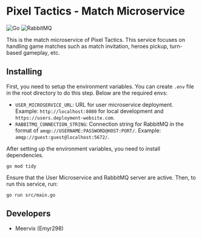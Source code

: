 # Pixel Tactics - Match Microservice
![Go](https://img.shields.io/badge/go-%2300ADD8.svg?style=for-the-badge&logo=go&logoColor=white)
![RabbitMQ](https://img.shields.io/badge/Rabbitmq-FF6600?style=for-the-badge&logo=rabbitmq&logoColor=white)

This is the match microservice of Pixel Tactics. This service focuses on handling game matches such as match invitation, heroes pickup, turn-based gameplay, etc.

## Installing
First, you need to setup the environment variables. You can create `.env` file in the root directory to do this step. Below are the required envs:
- `USER_MICROSERVICE_URL`: URL for user microservice deployment. Example: `http://localhost:8080` for local development and `https://users.deployment-website.com`.
- `RABBITMQ_CONNECTION_STRING`: Connection string for RabbitMQ in the format of `amqp://USERNAME:PASSWORD@HOST:PORT/`. Example: `amqp://guest:guest@localhost:5672/`.

After setting up the environment variables, you need to install dependencies.
```
go mod tidy
```

Ensure that the User Microservice and RabbitMQ server are active. Then, to run this service, run:
```
go run src/main.go
```

## Developers
- Meervix (Emyr298)
